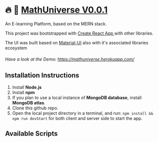 <h1>🔥 📣 <a href="https://github.com/barhouum7/mathuniverse/blame/master/LICENSE">MathUniverse V0.0.1</a></h1>

An E-learning Platform, based on the MERN stack.


This project was bootstrapped with <a href="https://github.com/facebook/create-react-app"> Create React App </a> with other libraries.

The UI was built based on [Material-UI](https://material-ui.com) also with it's associated libraries ecosystem

###### Have a look at the Demo: https://mathuniverse.herokuapp.com/

## Installation Instructions

1. Install **Node.js**
1. Install **npm**
1. If you plan to use a local instance of **MongoDB database**, install **MongoDB atlas**.
1. Clone this github repo.
1. Open the local project directory in a terminal, and run: `npm install && npm run devStart` for both client and server side to start the app.

## Available Scripts
